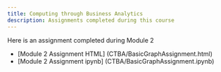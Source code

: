 ```yaml
---
title: Computing through Business Analytics
description: Assignments completed during this course
---
```


Here is an assignment completed during Module 2
- [Module 2 Assignment HTML] (CTBA/BasicGraphAssignment.html) 
- [Module 2 Assignment ipynb] (CTBA/BasicGraphAssignment.ipynb)
